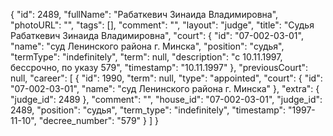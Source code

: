 {
    "id": 2489,
    "fullName": "Рабаткевич Зинаида Владимировна",
    "photoURL": "",
    "tags": [],
    "comment": "",
    "layout": "judge",
    "title": "Судья Рабаткевич Зинаида Владимировна",
    "court": {
        "id": "07-002-03-01",
        "name": "суд Ленинского района г. Минска",
        "position": "судья",
        "termType": "indefinitely",
        "term": null,
        "description": "c 10.11.1997, бессрочно, по указу 579",
        "timestamp": "10.11.1997"
    },
    "previousCourt": null,
    "career": [
        {
            "id": 1990,
            "term": null,
            "type": "appointed",
            "court": {
                "id": "07-002-03-01",
                "name": "суд Ленинского района г. Минска"
            },
            "extra": {
                "judge_id": 2489
            },
            "comment": "",
            "house_id": "07-002-03-01",
            "judge_id": 2489,
            "position": "судья",
            "term_type": "indefinitely",
            "timestamp": "1997-11-10",
            "decree_number": "579"
        }
    ]
}